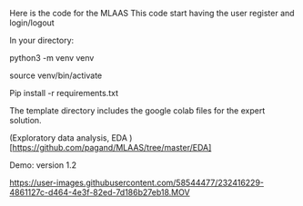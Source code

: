 Here is the code for the MLAAS
This code start having the user register and login/logout

In your directory:

python3 -m venv venv

source venv/bin/activate

Pip install -r requirements.txt


The template directory includes the google colab files for the expert solution.



(Exploratory data analysis, EDA )[https://github.com/pagand/MLAAS/tree/master/EDA]

Demo: version 1.2

https://user-images.githubusercontent.com/58544477/232416229-4861127c-d464-4e3f-82ed-7d186b27eb18.MOV

